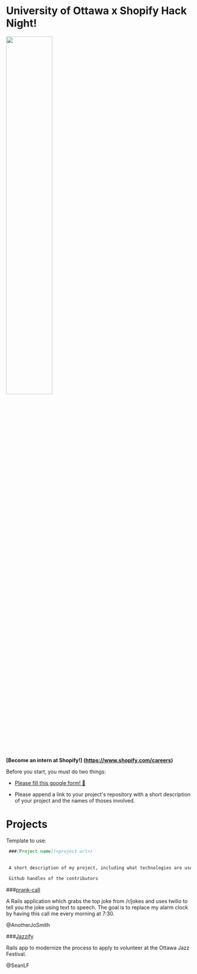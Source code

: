 # University of Ottawa x Shopify Hack Night!

<img src="http://i.imgur.com/ntPY750.jpg" width="50%"/>

**[Become an intern at Shopify!] (https://www.shopify.com/careers)**

Before you start, you must do two things:

 - [Please fill this google form! :pineapple:](https://docs.google.com/forms/d/1Ww65_KwO5s5rliz-fnaXaC-QDQ48HlfGKwLLRW06ZKM/viewform?usp=send_form)

 - Please append a link to your project's repository with a short description of your project and the names of thoses involved.

# Projects

Template to use:
```markdown
 ###[Project name](<project url>)
 
 
 A short description of my project, including what technologies are used.
 
 Github handles of the contributors
```

###[prank-call](https://github.com/AnotherJoSmith/prank-call)
 
 A Rails application which grabs the top joke from /r/jokes and uses twilio to tell you the joke using text to speech. The goal is to replace my alarm clock by having this call me every morning at 7:30.
 
 @AnotherJoSmith
 
 
###[Jazzify](https://github.com/SeanLF/jazzify)

 Rails app to modernize the process to apply to volunteer at the Ottawa Jazz Festival.
 
@SeanLF
